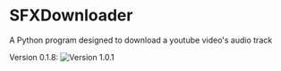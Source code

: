 # SFXDownloader
A Python program designed to download a youtube video's audio track

Version 0.1.8:
![Version 1.0.1]([https://i.imgur.com/cBF284e.png](https://i.imgur.com/Za1TpJ3.png)https://i.imgur.com/Za1TpJ3.png)
